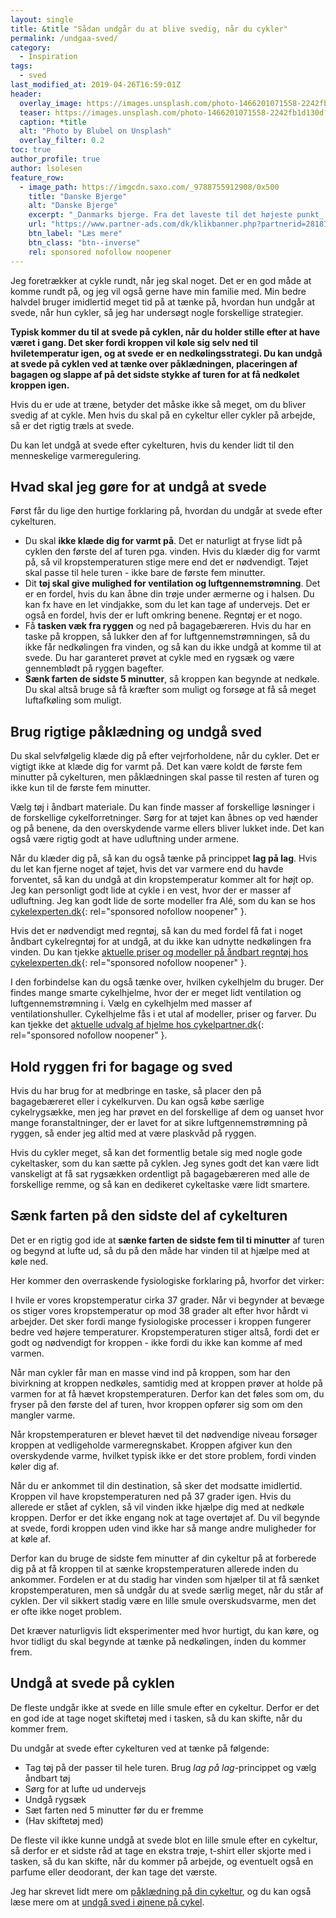```yaml
---
layout: single
title: &title "Sådan undgår du at blive svedig, når du cykler"
permalink: /undgaa-sved/
category:
  - Inspiration
tags:
  - sved
last_modified_at: 2019-04-26T16:59:01Z
header:
  overlay_image: https://images.unsplash.com/photo-1466201071558-2242fb1d130d?ixlib=rb-1.2.1&ixid=eyJhcHBfaWQiOjEyMDd9&auto=format&fit=crop&h=630&w=1200&q=80
  teaser: https://images.unsplash.com/photo-1466201071558-2242fb1d130d?ixlib=rb-1.2.1&ixid=eyJhcHBfaWQiOjEyMDd9&auto=format&fit=crop&h=300&w=400&q=60
  caption: *title
  alt: "Photo by Blubel on Unsplash"
  overlay_filter: 0.2
toc: true
author_profile: true
author: lsolesen
feature_row:
  - image_path: https://imgcdn.saxo.com/_9788755912908/0x500
    title: "Danske Bjerge"
    alt: "Danske Bjerge"
    excerpt: "_Danmarks bjerge. Fra det laveste til det højeste punkt_ er en utrolig flot og oplysende bog med over 500 farverige fotos. Bogen giver en indsigt i landets 117 bjerge, fra Harehøj på 3 meter til Danmarks højeste punkt, Møllehøj. Hvert bjerg er beskrevet med historiske oplysninger, fakta og lokale anekdoter, som gør bogen hyggelig, underholdende oplysende at læse i."
    url: "https://www.partner-ads.com/dk/klikbanner.php?partnerid=28187&bannerid=43262&htmlurl=https://www.saxo.com/dk/danmarks-bjerge_roger-pihl_haeftet_9788755912908"
    btn_label: "Læs mere"
    btn_class: "btn--inverse"
    rel: sponsored nofollow noopener
---
```


Jeg foretrækker at cykle rundt, når jeg skal noget. Det er en god måde at komme rundt på, og jeg vil også gerne have min familie med. Min bedre halvdel bruger imidlertid meget tid på at tænke på, hvordan hun undgår at svede, når hun cykler, så jeg har undersøgt nogle forskellige strategier.

**Typisk kommer du til at svede på cyklen, når du holder stille efter at have været i gang. Det sker fordi kroppen vil køle sig selv ned til hviletemperatur igen, og at svede er en nedkølingsstrategi. Du kan undgå at svede på cyklen ved at tænke over påklædningen, placeringen af bagagen og slappe af på det sidste stykke af turen for at få nedkølet kroppen igen.**

Hvis du er ude at træne, betyder det måske ikke så meget, om du bliver svedig af at cykle. Men hvis du skal på en cykeltur eller cykler på arbejde, så er det rigtig træls at svede.

Du kan let undgå at svede efter cykelturen, hvis du kender lidt til den menneskelige varmeregulering.

## Hvad skal jeg gøre for at undgå at svede

Først får du lige den hurtige forklaring på, hvordan du undgår at svede efter cykelturen.

- Du skal **ikke klæde dig for varmt på**. Det er naturligt at fryse lidt på cyklen den første del af turen pga. vinden. Hvis du klæder dig for varmt på, så vil kropstemperaturen stige mere end det er nødvendigt. Tøjet skal passe til hele turen - ikke bare de første fem minutter.
- Dit **tøj skal give mulighed for ventilation og luftgennemstrømning**. Det er en fordel, hvis du kan åbne din trøje under ærmerne og i halsen. Du kan fx have en let vindjakke, som du let kan tage af undervejs. Det er også en fordel, hvis der er luft omkring benene. Regntøj er et nogo.
- Få **tasken væk fra ryggen** og ned på bagagebæreren. Hvis du har en taske på kroppen, så lukker den af for luftgennemstrømningen, så du ikke får nedkølingen fra vinden, og så kan du ikke undgå at komme til at svede. Du har garanteret prøvet at cykle med en rygsæk og være gennemblødt på ryggen bagefter.
- **Sænk farten de sidste 5 minutter**, så kroppen kan begynde at nedkøle. Du skal altså bruge så få kræfter som muligt og forsøge at få så meget luftafkøling som muligt.

## Brug rigtige påklædning og undgå sved

Du skal selvfølgelig klæde dig på efter vejrforholdene, når du cykler. Det er vigtigt ikke at  klæde dig for varmt på. Det kan være koldt de første fem minutter på cykelturen, men påklædningen skal passe til resten af turen og ikke kun til de første fem minutter.

Vælg tøj i åndbart materiale. Du kan finde masser af forskellige løsninger i de forskellige cykelforretninger. Sørg for at tøjet kan åbnes op ved hænder og på benene, da den overskydende varme ellers bliver lukket inde. Det kan også være rigtig godt at have udluftning under armene.

Når du klæder dig på, så kan du også tænke på princippet **lag på lag**. Hvis du let kan fjerne noget af tøjet, hvis det var varmere end du havde forventet, så kan du undgå at din kropstemperatur kommer alt for højt op. Jeg kan personligt godt lide at cykle i en vest, hvor der er masser af udluftning. Jeg kan godt lide de sorte modeller fra Alé, som du kan se hos [cykelexperten.dk](https://www.partner-ads.com/dk/klikbanner.php?partnerid=28187&bannerid=35898&htmlurl=https://cykelexperten.dk/regntoej-vind/?pa_cx-aarstid=sommer?source=partner-ads){: rel="sponsored nofollow noopener" }.

Hvis det er nødvendigt med regntøj, så kan du med fordel få fat i noget åndbart cykelregntøj for at undgå, at du ikke kan udnytte nedkølingen fra vinden. Du kan tjekke [aktuelle priser og modeller på åndbart regntøj hos cykelexperten.dk](https://www.partner-ads.com/dk/klikbanner.php?partnerid=28187&bannerid=35898&htmlurl=https://cykelexperten.dk/regntoej-vind/?source=partner-ads){: rel="sponsored nofollow noopener" }.

I den forbindelse kan du også tænke over, hvilken cykelhjelm du bruger. Der findes mange smarte cykelhjelme, hvor der er meget lidt ventilation og luftgennemstrømning i. Vælg en cykelhjelm med masser af ventilationshuller. Cykelhjelme fås i et utal af modeller, priser og farver. Du kan tjekke det [aktuelle udvalg af hjelme hos cykelpartner.dk](https://www.partner-ads.com/dk/klikbanner.php?partnerid=28187&bannerid=16446&htmlurl=https://www.cykelpartner.dk/cykelhjelme){: rel="sponsored nofollow noopener" }.

## Hold ryggen fri for bagage og sved

Hvis du har brug for at medbringe en taske, så placer den på bagagebæreret eller i cykelkurven. Du kan også købe særlige cykelrygsække, men jeg har prøvet en del forskellige af dem og uanset hvor mange foranstaltninger, der er lavet for at sikre luftgennemstrømning på ryggen, så ender jeg altid med at være plaskvåd på ryggen.

Hvis du cykler meget, så kan det formentlig betale sig med nogle gode cykeltasker, som du kan sætte på cyklen. Jeg synes godt det kan være lidt vanskeligt at få sat rygsækken ordentligt på bagagebæreren med alle de forskellige remme, og så kan en dedikeret cykeltaske være lidt smartere.

## Sænk farten på den sidste del af cykelturen

Det er en rigtig god ide at **sænke farten de sidste fem til ti minutter** af turen og begynd at lufte ud, så du på den måde har vinden til at hjælpe med at køle ned.

Her kommer den overraskende fysiologiske forklaring på, hvorfor det virker:

I hvile er vores kropstemperatur cirka 37 grader. Når vi begynder at bevæge os stiger vores kropstemperatur op mod 38 grader alt efter hvor hårdt vi arbejder. Det sker fordi mange fysiologiske processer i kroppen fungerer bedre ved højere temperaturer. Kropstemperaturen stiger altså, fordi det er godt og nødvendigt for kroppen - ikke fordi du ikke kan komme af med varmen.

Når man cykler får man en masse vind ind på kroppen, som har den bivirkning at kroppen nedkøles, samtidig med at kroppen prøver at holde på varmen for at få hævet kropstemperaturen. Derfor kan det føles som om, du fryser på den første del af turen, hvor kroppen opfører sig som om den mangler varme.

Når kropstemperaturen er blevet hævet til det nødvendige niveau forsøger kroppen at vedligeholde varmeregnskabet. Kroppen afgiver kun den overskydende varme, hvilket typisk ikke er det store problem, fordi vinden køler dig af.

Når du er ankommet til din destination, så sker det modsatte imidlertid. Kroppen vil have kropstemperaturen ned på 37 grader igen. Hvis du allerede er stået af cyklen, så vil vinden ikke hjælpe dig med at nedkøle kroppen. Derfor er det ikke engang nok at tage overtøjet af. Du vil begynde at svede, fordi kroppen uden vind ikke har så mange andre muligheder for at køle af.

Derfor kan du bruge de sidste fem minutter af din cykeltur på at forberede dig på at få kroppen til at sænke kropstemperaturen allerede inden du ankommer. Fordelen er at du stadig har vinden som hjælper til at få sænket kropstemperaturen, men så undgår du at svede særlig meget, når du står af cyklen. Der vil sikkert stadig være en lille smule overskudsvarme, men det er ofte ikke noget problem.

Det kræver naturligvis lidt eksperimenter med hvor hurtigt, du kan køre, og hvor tidligt du skal begynde at tænke på nedkølingen, inden du kommer frem.

## Undgå at svede på cyklen

De fleste undgår ikke at svede en lille smule efter en cykeltur. Derfor er det en god ide at tage noget skiftetøj med i tasken, så du kan skifte, når du kommer frem.

Du undgår at svede efter cykelturen ved at tænke på følgende:

- Tag tøj på der passer til hele turen. Brug _lag på lag_-princippet og vælg åndbart tøj
- Sørg for at lufte ud undervejs
- Undgå rygsæk
- Sæt farten ned 5 minutter før du er fremme
- (Hav skiftetøj med)

De fleste vil ikke kunne undgå at svede blot en lille smule efter en cykeltur, så derfor er et sidste råd at tage en ekstra trøje, t-shirt eller skjorte med i tasken, så du kan skifte, når du kommer på arbejde, og eventuelt også en parfume eller deodorant, der kan tage det værste.

Jeg har skrevet lidt mere om [påklædning på din cykeltur](/paaklaedning/), og du kan også læse mere om at [undgå sved i øjnene på cykel](https://www.motionsplan.dk/undgaa-sved-i-ojnene/).
